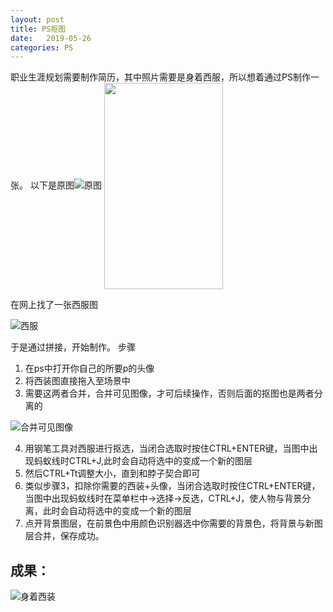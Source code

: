 ```yaml
---
layout: post
title: PS抠图
date:   2019-05-26
categories: PS
---
```


<!-- MarkdownTOC -->




职业生涯规划需要制作简历，其中照片需要是身着西服，所以想着通过PS制作一张。
以下是原图![原图](http://ww1.sinaimg.cn/large/005Ve57dly1g3f1sjhfi3j31031emn71.jpg)
<img src="http://ww1.sinaimg.cn/large/005Ve57dly1g3f1sjhfi3j31031emn71.jpg" width = "190" height = "330" div align=center />


在网上找了一张西服图

![西服](http://ww1.sinaimg.cn/large/005Ve57dly1g3f1tkx7ydj30f50c042g.jpg)

于是通过拼接，开始制作。
步骤
1. 在ps中打开你自己的所要p的头像
2. 将西装图直接拖入至场景中
3. 需要这两者合并，合并可见图像，才可后续操作，否则后面的抠图也是两者分离的

![合并可见图像](http://ww1.sinaimg.cn/large/005Ve57dly1g3f2blutj5j30ej0o4jul.jpg)

4. 用钢笔工具对西服进行抠选，当闭合选取时按住CTRL+ENTER键，当图中出现蚂蚁线时CTRL+J,此时会自动将选中的变成一个新的图层
5. 然后CTRL+Tt调整大小，直到和脖子契合即可
6. 类似步骤3，扣除你需要的西装+头像，当闭合选取时按住CTRL+ENTER键，当图中出现蚂蚁线时在菜单栏中->选择->反选，CTRL+J，使人物与背景分离，此时会自动将选中的变成一个新的图层
7. 点开背景图层，在前景色中用颜色识别器选中你需要的背景色，将背景与新图层合并，保存成功。

## 成果：
![身着西装](http://ww1.sinaimg.cn/large/005Ve57dly1g3f2d415ofj31031em1kx.jpg)
